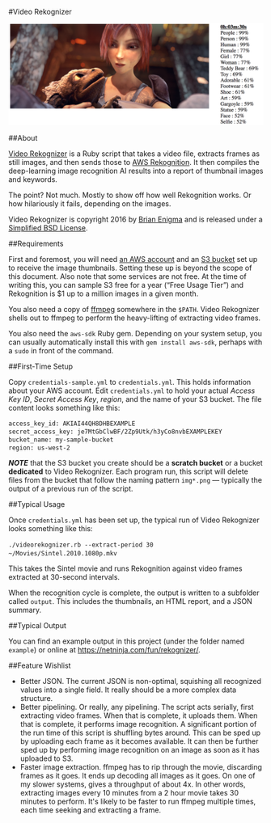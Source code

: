 #Video Rekognizer

![Example Thumbnail from Sintel Clip](example-sintel_dragon.png)

##About

[Video Rekognizer](https://github.com/BrianEnigma/VideoRekognizer) is a Ruby script that takes a video file, extracts frames as still images, and then sends those to [AWS Rekognition](https://aws.amazon.com/rekognition/). It then compiles the  deep-learning image recognition AI results into a report of thumbnail images and keywords.

The point? Not much. Mostly to show off how well Rekognition works. Or how hilariously it fails, depending on the images.

Video Rekognizer is copyright 2016 by [Brian Enigma](https://netninja.com/about/) and is released under a [Simplified BSD License](LICENSE).

##Requirements

First and foremost, you will need [an AWS account](https://aws.amazon.com/) and an [S3 bucket](https://aws.amazon.com/s3/) set up to receive the image thumbnails. Setting these up is beyond the scope of this document. Also note that some services are not free. At the time of writing this, you can sample S3 free for a year (“Free Usage Tier”) and Rekognition is $1 up to a million images in a given month.

You also need a copy of [ffmpeg](https://ffmpeg.org/download.html) somewhere in the `$PATH`. Video Rekognizer shells out to ffmpeg to perform the heavy-lifting of extracting video frames.

You also need the `aws-sdk` Ruby gem. Depending on your system setup, you can usually automatically install this with `gem install aws-sdk`, perhaps with a `sudo` in front of the command.

##First-Time Setup

Copy `credentials-sample.yml` to `credentials.yml`. This holds information about your AWS account. Edit `credentials.yml` to hold your actual _Access Key ID_, _Secret Access Key_, _region_, and the name of your S3 bucket. The file content looks something like this:

```
access_key_id: AKIAI44QH8DHBEXAMPLE
secret_access_key: je7MtGbClwBF/2Zp9Utk/h3yCo8nvbEXAMPLEKEY
bucket_name: my-sample-bucket
region: us-west-2
```

_**NOTE**_ that the S3 bucket you create should be a **scratch bucket** or a bucket **dedicated** to Video Rekognizer. Each program run, this script will delete files from the bucket that follow the naming pattern `img*.png` — typically the output of a previous run of the script.

##Typical Usage

Once `credentials.yml` has been set up, the typical run of Video Rekognizer looks something like this:

`./videorekognizer.rb --extract-period 30 ~/Movies/Sintel.2010.1080p.mkv`

This takes the Sintel movie and runs Rekognition against video frames extracted at 30-second intervals. 

When the recognition cycle is complete, the output is written to a subfolder called `output`. This includes the thumbnails, an HTML report, and a JSON summary.

##Typical Output

You can find an example output in this project (under the folder named `example`) or online at <https://netninja.com/fun/rekognizer/>.

##Feature Wishlist

- Better JSON. The current JSON is non-optimal, squishing all recognized values into a single field. It really should be a more complex data structure.
- Better pipelining. Or really, any pipelining. The script acts serially, first extracting video frames. When that is complete, it uploads them. When that is complete, it performs image recognition. A significant portion of the run time of this script is shuffling bytes around. This can be sped up by uploading each frame as it becomes available. It can then be further sped up by performing image recognition on an image as soon as it has uploaded to S3.
- Faster image extraction. ffmpeg has to rip through the movie, discarding frames as it goes. It ends up decoding all images as it goes. On one of my slower systems, gives a throughput of about 4x. In other words, extracting images every 10 minutes from a 2 hour movie takes 30 minutes to perform. It's likely to be faster to run ffmpeg multiple times, each time seeking and extracting a frame.

